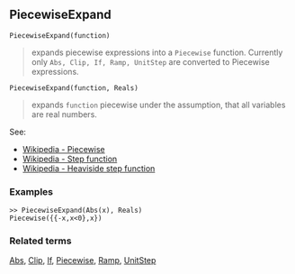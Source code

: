 ## PiecewiseExpand
 

```
PiecewiseExpand(function)
```

> expands piecewise expressions into a `Piecewise` function. Currently only `Abs, Clip, If, Ramp, UnitStep` are converted to Piecewise expressions.

```
PiecewiseExpand(function, Reals)
```

> expands `function`  piecewise under the assumption, that all variables are real numbers.

See:

* [Wikipedia - Piecewise](http://en.wikipedia.org/wiki/Piecewise)
* [Wikipedia - Step function](https://en.wikipedia.org/wiki/Step_function)
* [Wikipedia - Heaviside step function](https://en.wikipedia.org/wiki/Heaviside_step_function)  


### Examples

```
>> PiecewiseExpand(Abs(x), Reals) 
Piecewise({{-x,x<0},x})
```
 

### Related terms 
[Abs](Abs.md), [Clip](Clip.md), [If](If.md), [Piecewise](Piecewise.md), [Ramp](Ramp.md), [UnitStep](UnitStep.md)  
